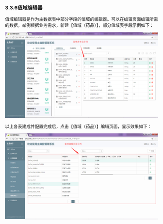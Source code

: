 ### 3.3.6值域编辑器

值域编辑器是作为主数据表中部分字段的值域的编辑器。可以在编辑页面编辑所需的数据。举例根据业务需求，新建【值域（药品）】，部分值域表字段示例如下：

![](/assets/20171205172047.png)

以上各表建成并配置完成后，点击【值域（药品）】编辑页面，显示效果如下：

![](/assets/20171205171413.png)

